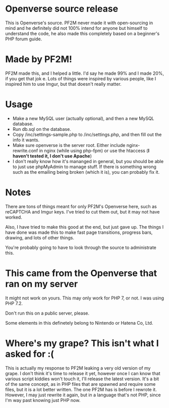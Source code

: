 # Openverse source release
This is Openverse's source. PF2M never made it with open-sourcing in mind and he definitely did not 100% intend for anyone but himself to understand the code, he also made this completely based on a beginner's PHP forum guide.
# Made by PF2M!
PF2M made this, and I helped a little. I'd say he made 99% and I made 20%, if you get that jok e.
Lots of things were inspired by various people, like I inspired him to use Imgur, but that doesn't really matter.
# Usage
* Make a new MySQL user (actually optional), and then a new MySQL database.
* Run db.sql on the database.
* Copy /inc/settings-sample.php to /inc/settings.php, and then fill out the info it wants.
* Make sure openverse is the server root. Either include nginx-rewrite.conf in nginx (while using php-fpm) or use the htaccess (**I haven't tested it, I don't use Apache**)
* I don't really know how it's mananged in general, but you should be able to just use phpMyAdmin to manage stuff. If there is something wrong such as the emailing being broken (which it is), you can probably fix it.

# Notes
There are tons of things meant for only PF2M's Openverse here, such as reCAPTCHA and Imgur keys. I've tried to cut them out, but it may not have worked.

Also, I have tried to make this good at the end, but just gave up.
The things I have done was made this to make fast page transitions, progress bars, drawing, and lots of other things.

You're probably going to have to look through the source to administrate this.

# This came from the Openverse that ran on my server
It might not work on yours.
This may only work for PHP 7, or not. I was using PHP 7.2.

Don't run this on a public server, please.

Some elements in this definetely belong to Nintendo or Hatena Co, Ltd.

# Where's my grape? This isn't what I asked for :(
This is actually my response to PF2M leaking a very old version of my grape. I don't think it's time to release it yet, however once I can know that various script kiddies won't touch it, I'll release the latest version. It's a bit of the same concept, as in PHP files that are spawned and require some files, but it is a lot better written. The one PF2M has is before I rewrote it.
However, I may just rewrite it again, but in a language that's not PHP, since I'm way past knowing just PHP now.